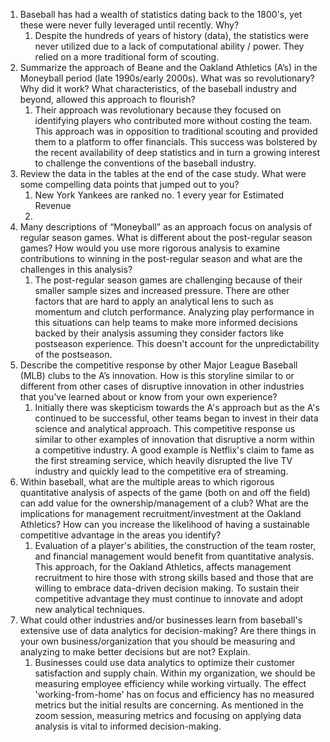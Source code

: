 1. Baseball has had a wealth of statistics dating back to the 1800's, yet these were never fully leveraged until recently. Why?
	1. Despite the hundreds of years of history (data), the statistics were never utilized due to a lack of computational ability / power. They relied on a more traditional form of scouting. 
2. Summarize the approach of Beane and the Oakland Athletics (A’s) in the Moneyball period (late 1990s/early 2000s). What was so revolutionary? Why did it work? What characteristics, of the baseball industry and beyond, allowed this approach to flourish?
	1. Their approach was revolutionary because they focused on identifying players who contributed more without costing the team. This approach was in opposition to traditional scouting and provided them to a platform to offer financials. This success was bolstered by the recent availability of deep statistics and in turn a growing interest to challenge the conventions of the baseball industry.
3. Review the data in the tables at the end of the case study. What were some compelling data points that jumped out to you?
	1. New York Yankees are ranked no. 1 every year for Estimated Revenue
	2. 
4. Many descriptions of “Moneyball” as an approach focus on analysis of regular season games. What is different about the post-regular season games? How would you use more rigorous analysis to examine contributions to winning in the post-regular season and what are the challenges in this analysis?
	1. The post-regular season games are challenging because of their smaller sample sizes and increased pressure. There are other factors that are hard to apply an analytical lens to such as momentum and clutch performance. Analyzing play performance in this situations can help teams to make more informed decisions backed by their analysis assuming they consider factors like postseason experience. This doesn't account for the unpredictability of the postseason.
5. Describe the competitive response by other Major League Baseball (MLB) clubs to the A’s innovation. How is this storyline similar to or different from other cases of disruptive innovation in other industries that you’ve learned about or know from your own experience?
	1. Initially there was skepticism towards the A's approach but as the A's continued to be successful, other teams began to invest in their data science and analytical approach. This competitive response us similar to other examples of innovation that disruptive a norm within a competitive industry. A good example is Netflix's claim to fame as the first streaming service, which heavily disrupted the live TV industry and quickly lead to the competitive era of streaming. 
6. Within baseball, what are the multiple areas to which rigorous quantitative analysis of aspects of the game (both on and off the field) can add value for the ownership/management of a club? What are the implications for management recruitment/investment at the Oakland Athletics? How can you increase the likelihood of having a sustainable competitive advantage in the areas you identify?
	1. Evaluation of a player's abilities, the construction of the team roster, and financial management would benefit from quantitative analysis.  This approach, for the Oakland Athletics, affects management recruitment to hire those with strong skills based and those that are willing to embrace data-driven decision making. To sustain their competitive advantage they must continue to innovate and adopt new analytical techniques.
7. What could other industries and/or businesses learn from baseball's extensive use of data analytics for decision-making? Are there things in your own business/organization that you should be measuring and analyzing to make better decisions but are not? Explain.
	1. Businesses could use data analytics to optimize their customer satisfaction and supply chain. Within my organization, we should be measuring employee efficiency while working virtually. The effect 'working-from-home' has on focus and efficiency has no measured metrics but the initial results are concerning. As mentioned in the zoom session, measuring metrics and focusing on applying data analysis is vital to informed decision-making.